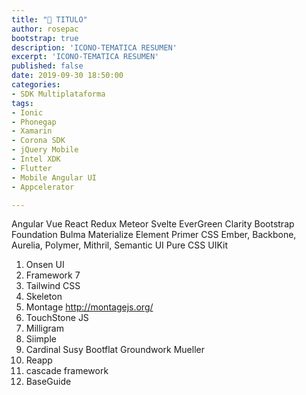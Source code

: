 ```yaml
---
title: "📰 TITULO"
author: rosepac
bootstrap: true
description: 'ICONO-TEMATICA RESUMEN'
excerpt: 'ICONO-TEMATICA RESUMEN'
published: false
date: 2019-09-30 18:50:00
categories:
- SDK Multiplataforma
tags:
- Ionic
- Phonegap
- Xamarin
- Corona SDK
- jQuery Mobile
- Intel XDK
- Flutter
- Mobile Angular UI
- Appcelerator

---
```


Angular
Vue
React
Redux <!-- https://redux.js.org -->
Meteor <!-- https://raygun.com/blog/popular-javascript-frameworks/ -->
Svelte <!-- https://svelte.dev -->
EverGreen <!-- https://evergreen.segment.com -->
Clarity <!-- https://clarity.design/ -->
Bootstrap
Foundation
Bulma <!-- https://geekflare.com/best-css-frameworks/ -->
Materialize
Element <!-- https://element.eleme.io -->
Primer CSS <!-- https://primer.style/ -->
Ember, Backbone, Aurelia, Polymer, Mithril, <!-- https://raygun.com/blog/popular-javascript-frameworks/ -->
Semantic UI
Pure CSS
UIKit
1.  Onsen UI
2.  Framework 7
3.  Tailwind CSS
4.  Skeleton
5.  Montage http://montagejs.org/
6.  TouchStone JS
7.  Milligram
8.  Siimple <!-- https://www.siimple.xyz/ -->
9.  Cardinal <!-- https://cardinalcss.com/ -->
Susy
Bootflat <!-- http://bootflat.github.io/ -->
Groundwork <!-- https://groundworkcss.github.io/ -->
Mueller <!-- https://muellergridsystem.com/ -->
18. Reapp
19. cascade framework <!-- http://jslegers.github.io/cascadeframework/ -->
20. BaseGuide <!-- https://basegui.de/ -->

<!-- https://www.sitepoint.com/most-popular-frontend-frameworks-compared/ -->
<!-- https://devawesome.lusaxweb.net/projects/-LOZkzqUZbRyU-LDrSVZ -->